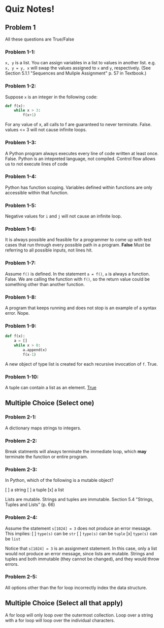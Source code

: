 # Quiz Notes!

## Problem 1

All these questions are True/False

### Problem 1-1:

`x, y` is a list.  You can assign variables in a list to values in another
list.  e.g. `x, y = y, x` will swap the values assigned to `x` and `y`,
respectively.
(See Section 5.1.1 "Sequences and Muliple Assignment" p. 57 in Textbook.)

### Problem 1-2:
Suppose `x` is an integer in the following code:

```python
def f(x):
    while x > 3:
        f(x+1)
```
For any value of x, all calls to f are guaranteed to never terminate.
False. values <= 3 will not cause infinite loops.

### Problem 1-3:

A Python program always executes every line of code written at least once.
False. Python is an intepreted language, not compiled. Control flow allows us
to not execute lines of code

### Problem 1-4:

Python has function scoping. Variables defined within functions are only
accessible within that function.

### Problem 1-5:

Negative values for `i` and `j` will not cause an infinite loop.

### Problem 1-6:
It is always possible and feasible for a programmer to come up with test cases
that run through every possible path in a program.  **False** Must be referring
to all possible inputs, not lines hit.

### Problem 1-7:
Assume `f()` is defined. In the statement `a = f()`, `a` is always a function.
False. We are calling the function with `f()`, so the return value could be
something other than another function.

### Problem 1-8:
A program that keeps running and does not stop is an example of a syntax error.
Nope.

### Problem 1-9:

```python
def f(x):
    a = []
    while x > 0:
        a.append(x)
        f(x-1)
```
A new object of type list is created for each recursive invocation of `f`.
True.

### Problem 1-10:
A tuple can contain a list as an element.
[True](https://docs.python.org/3/tutorial/datastructures.html#tuples-and-sequences)

## Multiple Choice (Select one)

### Problem 2-1:

A dictionary maps strings to integers.

### Problem 2-2:

Break statments will always terminate the immediate loop, which **may**
terminate the function or entire program.


### Problem 2-3:
In Python, which of the following is a mutable object?

[ ] a string
[ ] a tuple
[x] a list

Lists are mutable. Strings and tuples are immutable.
Section 5.4 "Strings, Tuples and Lists" (p. 66)

### Problem 2-4:
Assume the statement `s[1024] = 3` does not produce an error message. This implies:
[ ] `type(s)` can be `str`
[ ] `type(s)` can be `tuple`
[x] `type(s)` can be `list`

Notice that `s[1024] = 3` is an assignment statement. In this case, only a list
would not produce an error message, since lists are mutable. Strings and tuples
and both immutable (they cannot be changed), and they would throw errors.

### Problem 2-5:

All options other than the for loop incorrectly index the data structure.

## Multiple Choice (Select all that apply)

A for loop will only loop over the outermost collection.
Loop over a string with a for loop will loop over the individual characters.
